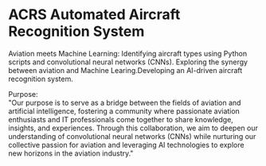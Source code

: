 # ACRS Automated Aircraft Recognition System
Aviation meets Machine Learning: Identifying aircraft types using Python scripts and convolutional neural networks (CNNs). Exploring the synergy between aviation and Machine Learing.Developing an AI-driven aircraft recognition system.
<p>Purpose:
  <br>"Our purpose is to serve as a bridge between the fields of aviation and artificial intelligence, fostering a community where passionate aviation enthusiasts and IT professionals come together to share knowledge, insights, and experiences. Through this collaboration, we aim to deepen our understanding of convolutional neural networks (CNNs) while nurturing our collective passion for aviation and leveraging AI technologies to explore new horizons in the aviation industry."
